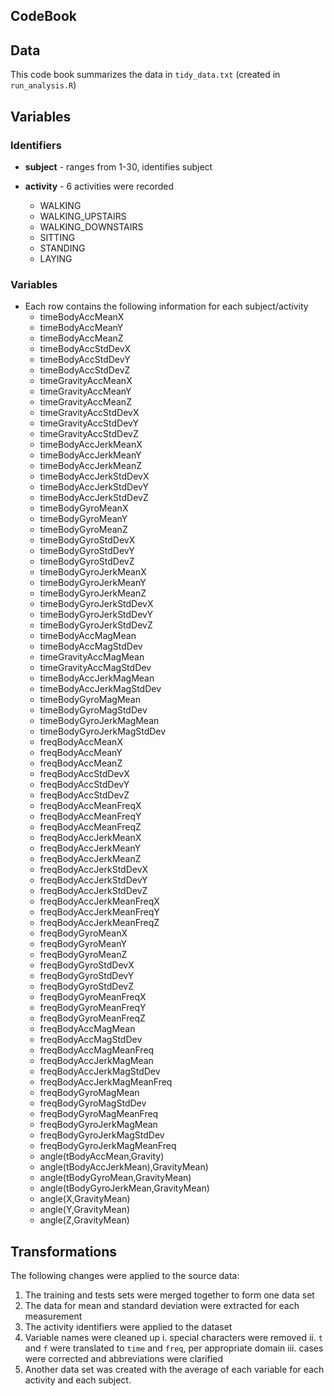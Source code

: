 CodeBook
----


## Data

This code book summarizes the data in ```tidy_data.txt``` (created in ```run_analysis.R```)

## Variables
### Identifiers
* **subject**  - ranges from 1-30, identifies subject

* **activity** - 6 activities were recorded
    + WALKING
    + WALKING_UPSTAIRS
    + WALKING_DOWNSTAIRS
    + SITTING
    + STANDING
    + LAYING

### Variables
* Each row contains the following information for each subject/activity
    + timeBodyAccMeanX
    + timeBodyAccMeanY                   
    + timeBodyAccMeanZ
    + timeBodyAccStdDevX
    + timeBodyAccStdDevY
    + timeBodyAccStdDevZ
    + timeGravityAccMeanX
    + timeGravityAccMeanY
    + timeGravityAccMeanZ
    + timeGravityAccStdDevX
    + timeGravityAccStdDevY
    + timeGravityAccStdDevZ
    + timeBodyAccJerkMeanX
    + timeBodyAccJerkMeanY
    + timeBodyAccJerkMeanZ            
    + timeBodyAccJerkStdDevX              
    + timeBodyAccJerkStdDevY              
    + timeBodyAccJerkStdDevZ              
    + timeBodyGyroMeanX                   
    + timeBodyGyroMeanY                   
    + timeBodyGyroMeanZ                   
    + timeBodyGyroStdDevX                 
    + timeBodyGyroStdDevY                 
    + timeBodyGyroStdDevZ                 
    + timeBodyGyroJerkMeanX               
    + timeBodyGyroJerkMeanY               
    + timeBodyGyroJerkMeanZ               
    + timeBodyGyroJerkStdDevX             
    + timeBodyGyroJerkStdDevY             
    + timeBodyGyroJerkStdDevZ             
    + timeBodyAccMagMean                 
    + timeBodyAccMagStdDev                
    + timeGravityAccMagMean               
    + timeGravityAccMagStdDev             
    + timeBodyAccJerkMagMean              
    + timeBodyAccJerkMagStdDev            
    + timeBodyGyroMagMean                 
    + timeBodyGyroMagStdDev               
    + timeBodyGyroJerkMagMean             
    + timeBodyGyroJerkMagStdDev           
    + freqBodyAccMeanX                    
    + freqBodyAccMeanY                    
    + freqBodyAccMeanZ                    
    + freqBodyAccStdDevX                  
    + freqBodyAccStdDevY                  
    + freqBodyAccStdDevZ                  
    + freqBodyAccMeanFreqX                
    + freqBodyAccMeanFreqY                
    + freqBodyAccMeanFreqZ                
    + freqBodyAccJerkMeanX                
    + freqBodyAccJerkMeanY                
    + freqBodyAccJerkMeanZ                
    + freqBodyAccJerkStdDevX              
    + freqBodyAccJerkStdDevY              
    + freqBodyAccJerkStdDevZ              
    + freqBodyAccJerkMeanFreqX            
    + freqBodyAccJerkMeanFreqY            
    + freqBodyAccJerkMeanFreqZ            
    + freqBodyGyroMeanX                   
    + freqBodyGyroMeanY                   
    + freqBodyGyroMeanZ                   
    + freqBodyGyroStdDevX                 
    + freqBodyGyroStdDevY                 
    + freqBodyGyroStdDevZ                 
    + freqBodyGyroMeanFreqX               
    + freqBodyGyroMeanFreqY               
    + freqBodyGyroMeanFreqZ              
    + freqBodyAccMagMean                 
    + freqBodyAccMagStdDev                
    + freqBodyAccMagMeanFreq              
    + freqBodyAccJerkMagMean              
    + freqBodyAccJerkMagStdDev            
    + freqBodyAccJerkMagMeanFreq          
    + freqBodyGyroMagMean                 
    + freqBodyGyroMagStdDev               
    + freqBodyGyroMagMeanFreq             
    + freqBodyGyroJerkMagMean             
    + freqBodyGyroJerkMagStdDev           
    + freqBodyGyroJerkMagMeanFreq         
    + angle(tBodyAccMean,Gravity)         
    + angle(tBodyAccJerkMean),GravityMean)
    + angle(tBodyGyroMean,GravityMean)    
    + angle(tBodyGyroJerkMean,GravityMean)
    + angle(X,GravityMean)                
    + angle(Y,GravityMean)                
    + angle(Z,GravityMean)                
         
    
## Transformations
The following changes were applied to the source data:

1. The training and tests sets were merged together to form one data set
2. The data for mean and standard deviation were extracted for each measurement
3. The activity identifiers were applied to the dataset
4. Variable names were cleaned up
    i. special characters were removed
    ii. ```t``` and ```f``` were translated to ```time``` and ```freq```, per appropriate domain
    iii. cases were corrected and abbreviations were clarified
5. Another data set was created with the average of each variable for each activity and each subject.
